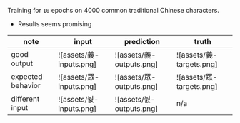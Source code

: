 Training for `10` epochs on 4000 common traditional Chinese characters.

- Results seems promising

| note              | input              | prediction          | truth               |
| ----------------- | ------------------ | ------------------- | ------------------- |
| good output       | ![assets/義-inputs.png] | ![assets/義-outputs.png] | ![assets/義-targets.png] |
| expected behavior | ![assets/眾-inputs.png] | ![assets/眾-outputs.png] | ![assets/眾-targets.png] |
| different input   | ![assets/눬-inputs.png] | ![assets/눬-outputs.png] | n/a                 |
